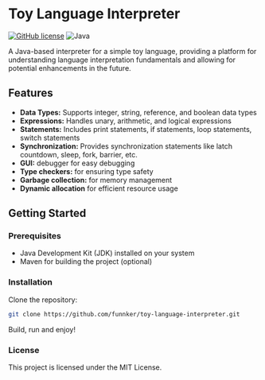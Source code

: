 # Toy Language Interpreter

[![GitHub license](https://img.shields.io/github/license/funnker/toy-language-interpreter)](https://github.com/funnker/toy-language-interpreter/LICENSE)
![Java](https://img.shields.io/badge/Language-Java-orange)

A Java-based interpreter for a simple toy language, providing a platform for understanding language interpretation fundamentals and allowing for potential enhancements in the future.

## Features

- <b>Data Types:</b> Supports integer, string, reference, and boolean data types
- <b>Expressions:</b> Handles unary, arithmetic, and logical expressions
- <b>Statements:</b> Includes print statements, if statements, loop statements, switch statements
- <b>Synchronization:</b> Provides synchronization statements like latch countdown, sleep, fork, barrier, etc.
- <b>GUI:</b> debugger for easy debugging
- <b>Type checkers:</b> for ensuring type safety
- <b>Garbage collection:</b> for memory management
- <b>Dynamic allocation</b> for efficient resource usage

## Getting Started

### Prerequisites

- Java Development Kit (JDK) installed on your system
- Maven for building the project (optional)

### Installation

Clone the repository:

```bash
git clone https://github.com/funnker/toy-language-interpreter.git
```
Build, run and enjoy!

### License
This project is licensed under the MIT License.
